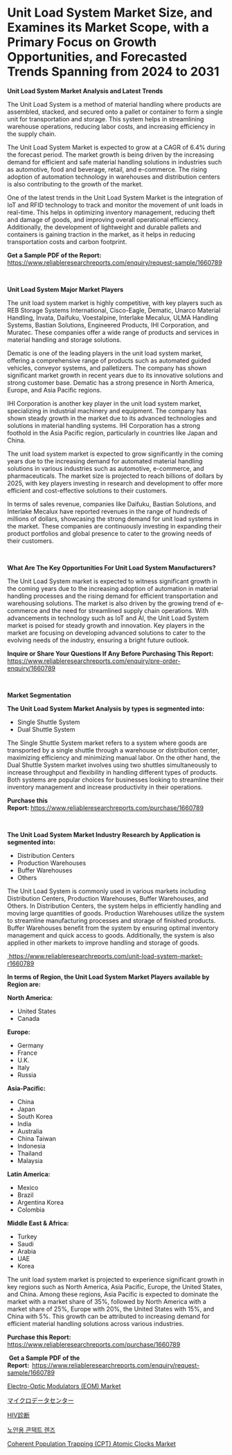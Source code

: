 <p><h1>Unit Load System Market Size, and Examines its Market Scope, with a Primary Focus on Growth Opportunities, and Forecasted Trends Spanning from 2024 to 2031</h1></p><p><strong>Unit Load System Market Analysis and Latest Trends</strong></p>
<p><p>The Unit Load System is a method of material handling where products are assembled, stacked, and secured onto a pallet or container to form a single unit for transportation and storage. This system helps in streamlining warehouse operations, reducing labor costs, and increasing efficiency in the supply chain.</p><p>The Unit Load System Market is expected to grow at a CAGR of 6.4% during the forecast period. The market growth is being driven by the increasing demand for efficient and safe material handling solutions in industries such as automotive, food and beverage, retail, and e-commerce. The rising adoption of automation technology in warehouses and distribution centers is also contributing to the growth of the market.</p><p>One of the latest trends in the Unit Load System Market is the integration of IoT and RFID technology to track and monitor the movement of unit loads in real-time. This helps in optimizing inventory management, reducing theft and damage of goods, and improving overall operational efficiency. Additionally, the development of lightweight and durable pallets and containers is gaining traction in the market, as it helps in reducing transportation costs and carbon footprint.</p></p>
<p><strong>Get a Sample PDF of the Report:&nbsp;</strong> <a href="https://www.reliableresearchreports.com/enquiry/request-sample/1660789">https://www.reliableresearchreports.com/enquiry/request-sample/1660789</a></p>
<p>&nbsp;</p>
<p><strong>Unit Load System Major Market Players</strong></p>
<p><p>The unit load system market is highly competitive, with key players such as REB Storage Systems International, Cisco-Eagle, Dematic, Unarco Material Handling, Invata, Daifuku, Voestalpine, Interlake Mecalux, ULMA Handling Systems, Bastian Solutions, Engineered Products, IHI Corporation, and Muratec. These companies offer a wide range of products and services in material handling and storage solutions.</p><p>Dematic is one of the leading players in the unit load system market, offering a comprehensive range of products such as automated guided vehicles, conveyor systems, and palletizers. The company has shown significant market growth in recent years due to its innovative solutions and strong customer base. Dematic has a strong presence in North America, Europe, and Asia Pacific regions.</p><p>IHI Corporation is another key player in the unit load system market, specializing in industrial machinery and equipment. The company has shown steady growth in the market due to its advanced technologies and solutions in material handling systems. IHI Corporation has a strong foothold in the Asia Pacific region, particularly in countries like Japan and China.</p><p>The unit load system market is expected to grow significantly in the coming years due to the increasing demand for automated material handling solutions in various industries such as automotive, e-commerce, and pharmaceuticals. The market size is projected to reach billions of dollars by 2025, with key players investing in research and development to offer more efficient and cost-effective solutions to their customers.</p><p>In terms of sales revenue, companies like Daifuku, Bastian Solutions, and Interlake Mecalux have reported revenues in the range of hundreds of millions of dollars, showcasing the strong demand for unit load systems in the market. These companies are continuously investing in expanding their product portfolios and global presence to cater to the growing needs of their customers.</p></p>
<p>&nbsp;</p>
<p><strong>What Are The Key Opportunities For Unit Load System Manufacturers?</strong></p>
<p><p>The Unit Load System market is expected to witness significant growth in the coming years due to the increasing adoption of automation in material handling processes and the rising demand for efficient transportation and warehousing solutions. The market is also driven by the growing trend of e-commerce and the need for streamlined supply chain operations. With advancements in technology such as IoT and AI, the Unit Load System market is poised for steady growth and innovation. Key players in the market are focusing on developing advanced solutions to cater to the evolving needs of the industry, ensuring a bright future outlook.</p></p>
<p><strong>Inquire or Share Your Questions If Any Before Purchasing This Report:</strong> <a href="https://www.reliableresearchreports.com/enquiry/pre-order-enquiry/1660789">https://www.reliableresearchreports.com/enquiry/pre-order-enquiry/1660789</a></p>
<p>&nbsp;</p>
<p><strong>Market Segmentation</strong></p>
<p><strong>The Unit Load System Market Analysis by types is segmented into:</strong></p>
<p><ul><li>Single Shuttle System</li><li>Dual Shuttle System</li></ul></p>
<p><p>The Single Shuttle System market refers to a system where goods are transported by a single shuttle through a warehouse or distribution center, maximizing efficiency and minimizing manual labor. On the other hand, the Dual Shuttle System market involves using two shuttles simultaneously to increase throughput and flexibility in handling different types of products. Both systems are popular choices for businesses looking to streamline their inventory management and increase productivity in their operations.</p></p>
<p><strong>Purchase this Report:&nbsp;</strong><a href="https://www.reliableresearchreports.com/purchase/1660789">https://www.reliableresearchreports.com/purchase/1660789</a></p>
<p>&nbsp;</p>
<p><strong>The Unit Load System Market Industry Research by Application is segmented into:</strong></p>
<p><ul><li>Distribution Centers</li><li>Production Warehouses</li><li>Buffer Warehouses</li><li>Others</li></ul></p>
<p><p>The Unit Load System is commonly used in various markets including Distribution Centers, Production Warehouses, Buffer Warehouses, and Others. In Distribution Centers, the system helps in efficiently handling and moving large quantities of goods. Production Warehouses utilize the system to streamline manufacturing processes and storage of finished products. Buffer Warehouses benefit from the system by ensuring optimal inventory management and quick access to goods. Additionally, the system is also applied in other markets to improve handling and storage of goods.</p></p>
<p><a href="https://www.reliableresearchreports.com/unit-load-system-market-r1660789">&nbsp;https://www.reliableresearchreports.com/unit-load-system-market-r1660789</a></p>
<p><strong>In terms of Region, the Unit Load System Market Players available by Region are:</strong></p>
<p>
    <p> <strong> North America: </strong>
        <ul>
            <li>United States</li>
            <li>Canada</li>
        </ul>
        </p> 
    <p> <strong> Europe: </strong>
        <ul>
            <li>Germany</li>
            <li>France</li>
            <li>U.K.</li>
            <li>Italy</li>
            <li>Russia</li>
        </ul>
        </p> 
    <p> <strong> Asia-Pacific: </strong>
        <ul>
            <li>China</li>
            <li>Japan</li>
            <li>South Korea</li>
            <li>India</li>
            <li>Australia</li>
            <li>China Taiwan</li>
            <li>Indonesia</li>
            <li>Thailand</li>
            <li>Malaysia</li>
        </ul>
        </p> 
    <p> <strong> Latin America: </strong>
        <ul>
            <li>Mexico</li>
            <li>Brazil</li>
            <li>Argentina Korea</li>
            <li>Colombia</li>
        </ul>
        </p> 
    <p> <strong> Middle East & Africa: </strong>
        <ul>
            <li>Turkey</li>
            <li>Saudi</li>
            <li>Arabia</li>
            <li>UAE</li>
            <li>Korea</li>
        </ul>
    </p>
    </p>
<p><p>The unit load system market is projected to experience significant growth in key regions such as North America, Asia Pacific, Europe, the United States, and China. Among these regions, Asia Pacific is expected to dominate the market with a market share of 35%, followed by North America with a market share of 25%, Europe with 20%, the United States with 15%, and China with 5%. This growth can be attributed to increasing demand for efficient material handling solutions across various industries.</p></p>
<p><strong>Purchase this Report: </strong><a href="https://www.reliableresearchreports.com/purchase/1660789">https://www.reliableresearchreports.com/purchase/1660789</a></p>
<p>&nbsp;<strong>Get a Sample PDF of the Report:&nbsp;&nbsp;</strong><a href="https://www.reliableresearchreports.com/enquiry/request-sample/1660789">https://www.reliableresearchreports.com/enquiry/request-sample/1660789</a></p>
<p><strong></strong></p>
<p><p><a href="https://medium.com/@julianyan6756/electro-optic-modulators-eom-market-trends-and-market-analysis-forecasted-for-period-2024-2031-60956bf0d558">Electro-Optic Modulators (EOM) Market</a></p><p><a href="https://medium.com/@amandasantosxavier51/%E3%83%9E%E3%82%A4%E3%82%AF%E3%83%AD%E3%83%87%E3%83%BC%E3%82%BF%E3%82%BB%E3%83%B3%E3%82%BF%E3%83%BC%E3%81%AE%E5%B8%82%E5%A0%B4%E5%88%86%E6%9E%90%E3%81%A8%E3%82%B5%E3%82%A4%E3%82%BA%E4%BA%88%E6%B8%AC%E3%82%92-2024%E5%B9%B4%E3%81%8B%E3%82%892031%E5%B9%B4%E3%81%BE%E3%81%A7%E3%81%AE%E6%9C%9F%E9%96%93%E3%81%AB%E3%81%A4%E3%81%84%E3%81%A6%E8%A1%8C%E3%81%84%E3%81%BE%E3%81%97%E3%81%9F-f223dac3e173">マイクロデータセンター</a></p><p><a href="https://medium.com/@thomasbaker655/hiv%E8%A8%BA%E6%96%AD%E5%B8%82%E5%A0%B4%E3%81%AE%E3%83%88%E3%83%AC%E3%83%B3%E3%83%89%E3%81%A8%E5%B8%82%E5%A0%B4%E5%88%86%E6%9E%90%E3%81%AF-2024%E5%B9%B4%E3%81%8B%E3%82%892031%E5%B9%B4%E3%81%BE%E3%81%A7%E3%81%AE%E6%9C%9F%E9%96%93%E3%81%AB%E4%BA%88%E6%B8%AC%E3%81%95%E3%82%8C%E3%81%A6%E3%81%84%E3%81%BE%E3%81%99-36feeec196af">HIV診断</a></p><p><a href="https://github.com/sougarounis/Market-Research-Report-List-3/blob/main/598529731684.md">노안용 콘택트 렌즈</a></p><p><a href="https://medium.com/@clarenceuvalis67867/coherent-population-trapping-cpt-atomic-clocks-market-share-evolution-and-market-growth-trends-018b77c17a34">Coherent Population Trapping (CPT) Atomic Clocks Market</a></p></p>